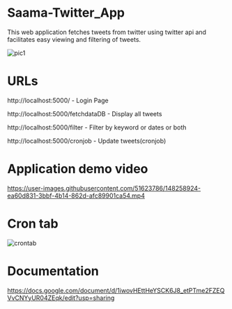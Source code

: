 # Saama-Twitter_App
This web application fetches tweets from twitter using twitter api and facilitates easy viewing and filtering of tweets.

![pic1](https://user-images.githubusercontent.com/51623786/148491208-a3b9c8cf-467d-4979-9072-31411825c831.png)


# URLs
http://localhost:5000/   -   Login Page

http://localhost:5000/fetchdataDB - Display all tweets

http://localhost:5000/filter - Filter by keyword or dates or both

http://localhost:5000/cronjob - Update tweets(cronjob)


# Application demo video
https://user-images.githubusercontent.com/51623786/148258924-ea60d831-3bbf-4b14-862d-afc89901ca54.mp4


# Cron tab
![crontab](https://user-images.githubusercontent.com/51623786/148259733-c7acd960-7c67-4e65-86b2-befa81cc3220.png)


# Documentation
https://docs.google.com/document/d/1iwovHEttHeYSCK6J8_etPTme2FZEQVvCNYyUR04ZEqk/edit?usp=sharing
